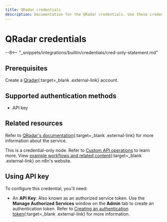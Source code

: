 ```yaml
---
title: QRadar credentials
description: Documentation for the QRadar credentials. Use these credentials to authenticate QRadar in n8n, a workflow automation platform.
---
```


# QRadar credentials

--8<-- "_snippets/integrations/builtin/credentials/cred-only-statement.md"

## Prerequisites

Create a [Qradar](https://www.ibm.com/qradar){:target=_blank .external-link} account.

## Supported authentication methods

- API key

## Related resources

Refer to [QRadar's documentation](https://ibmsecuritydocs.github.io/qradar_api_overview/){:target=_blank .external-link} for more information about the service.

This is a credential-only node. Refer to [Custom API operations](/integrations/custom-operations/) to learn more. View [example workflows and related content](https://n8n.io/integrations/qradar/){:target=_blank .external-link} on n8n's website.

## Using API key

To configure this credential, you'll need:

- An **API Key**: Also known as an authorized service token. Use the **Manage Authorized Services** window on the **Admin** tab to create an authentication token. Refer to [Creating an authentication token](https://www.ibm.com/docs/en/qradar-common?topic=forwarding-creating-authentication-token){:target=_blank .external-link} for more information.
